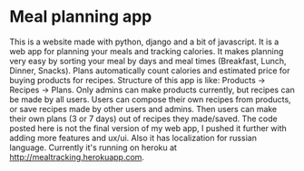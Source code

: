 # Meal planning app
This is a website made with python, django and a bit of javascript. It is a web app for planning your meals and tracking calories. It makes planning very easy by sorting your meal by days and meal times (Breakfast, Lunch, Dinner, Snacks). Plans automatically count calories and estimated price for buying products for recipes. Structure of this app is like: Products -> Recipes -> Plans. Only admins can make products currently, but recipes can be made by all users. Users can compose their own recipes from products, or save recipes made by other users and admins. Then users can make their own plans (3 or 7 days) out of recipes they made/saved. The code posted here is not the final version of my web app, I pushed it further with adding more features and ux/ui. Also it has localization for russian language. Currently it's running on heroku at http://mealtracking.herokuapp.com.
